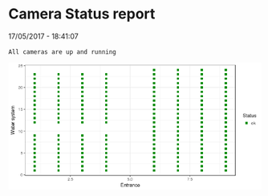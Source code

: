 Camera Status report
================
17/05/2017 - 18:41:07

    All cameras are up and running

![](camreport_files/figure-markdown_github/unnamed-chunk-2-1.png)
